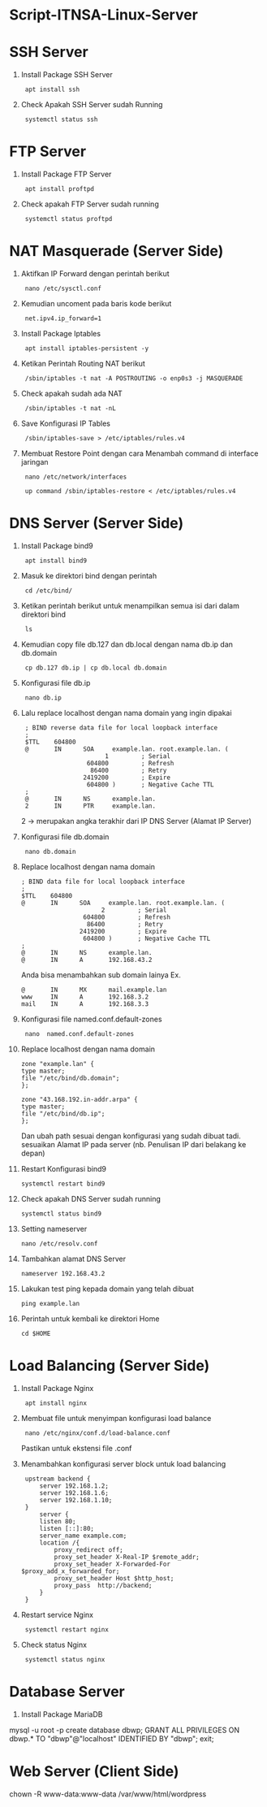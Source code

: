 # Script-ITNSA-Linux-Server
# SSH Server
1. Install Package SSH Server

		apt install ssh

2. Check Apakah SSH Server sudah Running

		systemctl status ssh

# FTP Server
1. Install Package FTP Server

		apt install proftpd

2. Check apakah FTP Server sudah running

		systemctl status proftpd


# NAT Masquerade (Server Side)
1. Aktifkan IP Forward dengan perintah berikut

		nano /etc/sysctl.conf

2. Kemudian uncoment pada baris kode berikut

		net.ipv4.ip_forward=1
	
3. Install Package Iptables
	
		apt install iptables-persistent -y

4. Ketikan Perintah Routing NAT berikut
	
		/sbin/iptables -t nat -A POSTROUTING -o enp0s3 -j MASQUERADE

5. Check apakah sudah ada NAT

		/sbin/iptables -t nat -nL
		
6. Save Konfigurasi IP Tables

		/sbin/iptables-save > /etc/iptables/rules.v4

7. Membuat Restore Point dengan cara Menambah command di interface jaringan 

		nano /etc/network/interfaces
		
		up command /sbin/iptables-restore < /etc/iptables/rules.v4


# DNS Server (Server Side)
1. Install Package bind9

		apt install bind9

2. Masuk ke direktori bind dengan perintah

		cd /etc/bind/

3. Ketikan perintah berikut untuk menampilkan semua isi dari dalam direktori bind

		ls

4. Kemudian copy file db.127 dan db.local dengan nama db.ip dan db.domain 

		cp db.127 db.ip | cp db.local db.domain

5. Konfigurasi file db.ip

		nano db.ip

6. Lalu replace localhost dengan nama domain yang ingin dipakai



		; BIND reverse data file for local loopback interface
		;
		$TTL    604800
		@       IN      SOA     example.lan. root.example.lan. (
                              1         ; Serial
                         604800         ; Refresh
                          86400         ; Retry
                        2419200         ; Expire
                         604800 )       ; Negative Cache TTL
		;
		@       IN      NS      example.lan.
		2       IN      PTR     example.lan.
	2 -> merupakan angka terakhir dari IP DNS Server (Alamat IP Server)

7. Konfigurasi file db.domain

		nano db.domain

8.  Replace localhost dengan nama domain 


		; BIND data file for local loopback interface
		;
		$TTL    604800
		@       IN      SOA     example.lan. root.example.lan. (
                              2         ; Serial
                         604800         ; Refresh
                          86400         ; Retry
                        2419200         ; Expire
                         604800 )       ; Negative Cache TTL
		;
		@       IN      NS      example.lan.
		@       IN      A       192.168.43.2

		
	Anda bisa menambahkan sub domain lainya Ex.

		@       IN      MX      mail.example.lan
		www     IN      A       192.168.3.2
		mail    IN      A       192.168.3.3

9. Konfigurasi file named.conf.default-zones

		nano  named.conf.default-zones

10. Replace localhost dengan nama domain

		
		zone "example.lan" {
        type master;
        file "/etc/bind/db.domain";
		};

		zone "43.168.192.in-addr.arpa" {
        type master;
        file "/etc/bind/db.ip";
		};

	Dan ubah path sesuai dengan konfigurasi yang sudah dibuat tadi. sesuaikan Alamat IP pada server (nb. Penulisan IP dari belakang ke depan)

11. Restart Konfigurasi bind9

		systemctl restart bind9

12. Check apakah DNS Server sudah running

		systemctl status bind9

13. Setting nameserver

		nano /etc/resolv.conf

14. Tambahkan alamat DNS Server

		nameserver 192.168.43.2

15. Lakukan test ping kepada domain yang telah dibuat

		ping example.lan

16. Perintah untuk kembali ke direktori Home

		cd $HOME

# Load Balancing (Server Side)
1. Install Package Nginx

		apt install nginx

2. Membuat file untuk menyimpan konfigurasi load balance

		nano /etc/nginx/conf.d/load-balance.conf

	Pastikan untuk ekstensi file .conf

3. Menambahkan konfigurasi server block untuk load balancing

		upstream backend {
			server 192.168.1.2;
			server 192.168.1.6;
			server 192.168.1.10;
		}
			server {
			listen 80;
			listen [::]:80;
			server_name example.com;
			location /{
				proxy_redirect off;
				proxy_set_header X-Real-IP $remote_addr;
				proxy_set_header X-Forwarded-For 	$proxy_add_x_forwarded_for;
				proxy_set_header Host $http_host;
				proxy_pass	http://backend;
			}
		}

4. Restart service Nginx

		systemctl restart nginx

5. Check status Nginx

		systemctl status nginx

# Database Server

1. Install Package MariaDB

	

mysql -u root -p
create database dbwp;
GRANT ALL PRIVILEGES ON dbwp.* TO "dbwp"@"localhost" IDENTIFIED BY "dbwp";
exit;
# Web Server (Client Side)

chown -R www-data:www-data /var/www/html/wordpress



